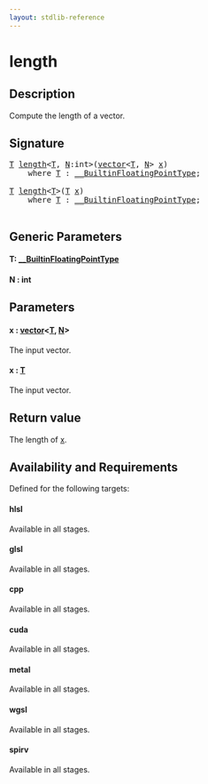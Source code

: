 ```yaml
---
layout: stdlib-reference
---
```


# length

## Description

Compute the length of a vector.



## Signature 

<pre>
<a href="length.md#typeparam-T" class="code_type">T</a> <a href="length.md">length</a>&lt;<a href="length.md#typeparam-T" class="code_type">T</a>, <a href="length.md#decl-N" class="code_var">N</a>:<span class="code_keyword">int</span>&gt;(<a href="../types/vector/index.md" class="code_type">vector</a>&lt;<a href="length.md#typeparam-T" class="code_type">T</a>, <a href="length.md#decl-N" class="code_var">N</a>&gt; <a href="length.md#decl-x" class="code_param">x</a>)
    <span class='code_keyword'>where</span> <a href="length.md#typeparam-T" class="code_type">T</a> : <a href="../interfaces/0_builtinfloatingpointtype-029hm/index.md" class="code_type">__BuiltinFloatingPointType</a>;

<a href="length.md#typeparam-T" class="code_type">T</a> <a href="length.md">length</a>&lt;<a href="length.md#typeparam-T" class="code_type">T</a>&gt;(<a href="length.md#typeparam-T" class="code_type">T</a> <a href="length.md#decl-x" class="code_param">x</a>)
    <span class='code_keyword'>where</span> <a href="length.md#typeparam-T" class="code_type">T</a> : <a href="../interfaces/0_builtinfloatingpointtype-029hm/index.md" class="code_type">__BuiltinFloatingPointType</a>;

</pre>

## Generic Parameters

####  <a id="typeparam-T"></a>T: [\_\_BuiltinFloatingPointType](../interfaces/0_builtinfloatingpointtype-029hm/index.md)
####  <a id="decl-N"></a>N  : int

## Parameters

####  <a id="decl-x"></a>x  : [vector](../types/vector/index.md)\<[T](../types/vector/index.md#typeparam-T), [N](../types/vector/index.md#decl-N)\>
The input vector.

####  <a id="decl-x"></a>x  : [T](length.md#typeparam-T)
The input vector.


## Return value
The length of <span class='code'><a href="length.md#decl-x" class="code_param">x</a></span>.


## Availability and Requirements

Defined for the following targets:

#### hlsl
Available in all stages.

#### glsl
Available in all stages.

#### cpp
Available in all stages.

#### cuda
Available in all stages.

#### metal
Available in all stages.

#### wgsl
Available in all stages.

#### spirv
Available in all stages.




<script>
// Fix .md links to .html when on ReadTheDocs
if (window.location.hostname.includes('readthedocs') || 
    window.location.hostname.includes('rtfd.io')) {
  document.addEventListener('DOMContentLoaded', function() {
    const links = document.querySelectorAll('a');
    links.forEach(link => {
      const href = link.getAttribute('href');
      if (href && href.includes('.md')) {
        // This regex will handle .md links with or without fragment identifiers or query parameters
        link.href = link.href.replace(/(.+)\.md(#[^?]*)?(\?.*)?$/, '$1.html$2$3');
      }
    });
  });
}
</script>
